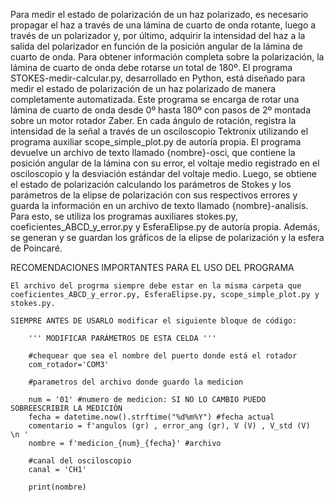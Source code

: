 Para medir el estado de polarización de un haz polarizado, es necesario propagar el haz a través de una lámina de cuarto de onda rotante, luego a través de un polarizador y, por último, adquirir la intensidad del haz a la salida del polarizador en función de la posición angular de la lámina de cuarto de onda. Para obtener información completa sobre la polarización, la lámina de cuarto de onda debe rotarse un total de 180º.
El programa STOKES-medir-calcular.py, desarrollado en Python, está diseñado para medir el estado de polarización de un haz polarizado de manera completamente automatizada. Este programa se encarga de rotar una lámina de cuarto de onda desde 0º hasta 180º con pasos de 2º montada sobre un motor rotador Zaber. En cada ángulo de rotación, registra la intensidad de la señal a través de un osciloscopio Tektronix utilizando el programa auxiliar scope_simple_plot.py de autoría propia. El programa devuelve un archivo de texto llamado {nombre}-osci, que contiene la posición angular de la lámina con su error, el voltaje medio registrado en el osciloscopio y la desviación estándar del voltaje medio. Luego, se obtiene el estado de polarización calculando los parámetros de Stokes y los parámetros de la elipse de polarización con sus respectivos errores y guarda la información en un archivo de texto llamado {nombre}-analisis. Para esto, se utiliza los programas auxiliares stokes.py, coeficientes_ABCD_y_error.py y EsferaElipse.py de autoría propia. Además, se generan y se guardan los gráficos de la elipse de polarización y la esfera de Poincaré.


RECOMENDACIONES IMPORTANTES PARA EL USO DEL PROGRAMA

    El archivo del progrma siempre debe estar en la misma carpeta que coeficientes_ABCD_y_error.py, EsferaElipse.py, scope_simple_plot.py y stokes.py. 

    SIEMPRE ANTES DE USARLO modificar el siguiente bloque de código: 
    
        ''' MODIFICAR PARÁMETROS DE ESTA CELDA '''

        #chequear que sea el nombre del puerto donde está el rotador
        com_rotador='COM3' 

        #parametros del archivo donde guardo la medicion

        num = '01' #numero de medicion: SI NO LO CAMBIO PUEDO SOBREESCRIBIR LA MEDICIÓN
        fecha = datetime.now().strftime("%d%m%Y") #fecha actual
        comentario = f'angulos (gr) , error_ang (gr), V (V) , V_std (V)  \n '
        nombre = f'medicion_{num}_{fecha}' #archivo 

        #canal del osciloscopio
        canal = 'CH1' 

        print(nombre)
            

